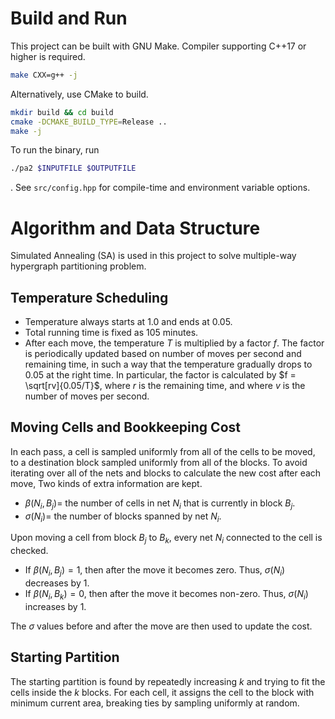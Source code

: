<!-- vim: set ft=markdown.pandoc colorcolumn=100: -->

# Build and Run

This project can be built with GNU Make.
Compiler supporting C++17 or higher is required.

```sh
make CXX=g++ -j
```

Alternatively, use CMake to build.

```sh
mkdir build && cd build
cmake -DCMAKE_BUILD_TYPE=Release ..
make -j
```

To run the binary, run

```sh
./pa2 $INPUTFILE $OUTPUTFILE
```

.
See `src/config.hpp` for compile-time and environment variable options.

# Algorithm and Data Structure

Simulated Annealing (SA) is used in this project to solve multiple-way hypergraph partitioning problem.

## Temperature Scheduling

- Temperature always starts at $1.0$ and ends at $0.05$.
- Total running time is fixed as $105$ minutes.
- After each move, the temperature $T$ is multiplied by a factor $f$.
  The factor is periodically updated based on number of moves per second and remaining time,
  in such a way that the temperature gradually drops to $0.05$ at the right time.
  In particular, the factor is calculated by $f = \sqrt[rv]{0.05/T}$, where $r$ is the remaining time,
  and where $v$ is the number of moves per second.

## Moving Cells and Bookkeeping Cost

In each pass, a cell is sampled uniformly from all of the cells to be moved,
to a destination block sampled uniformly from all of the blocks.
To avoid iterating over all of the nets and blocks to calculate the new cost after each move,
Two kinds of extra information are kept.

- $\beta(N_i, B_j) =$ the number of cells in net $N_i$ that is currently in block $B_j$.
- $\sigma(N_i) =$ the number of blocks spanned by net $N_i$.

Upon moving a cell from block $B_j$ to $B_k$, every net $N_i$ connected to the cell is checked.

- If $\beta(N_i, B_j) = 1$, then after the move it becomes zero.  Thus, $\sigma(N_i)$ decreases by $1$. 
- If $\beta(N_i, B_k) = 0$, then after the move it becomes non-zero.  Thus, $\sigma(N_i)$ increases by $1$. 

The $\sigma$ values before and after the move are then used to update the cost.

## Starting Partition

The starting partition is found by repeatedly increasing $k$ and trying to fit the cells inside the $k$ blocks.
For each cell, it assigns the cell to the block with minimum current area, breaking ties by sampling uniformly at random.
